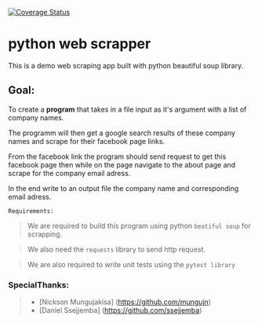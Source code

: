 [![Coverage Status](https://coveralls.io/repos/github/ssonko94/python-webscrapper/badge.svg)](https://coveralls.io/github/ssonko94/python-webscrapper)

# python web scrapper

This is a demo web scraping app built with python beautiful soup library.

## Goal:

To create a **program** that takes in a file input as it's argument with a list of company names.

The programm will then get a google search results of these company names and scrape for their facebook page links.

From the facebook link the program should send request to get this facebook page then while on the page navigate to the about page and scrape for the company email adress.

In the end write to an output file the company name and corresponding email adress.

`Requirements:`

> We are required to build this program using python `beatiful soup` for scrapping.

> We also need the `requests` library to send http request.

> We are also required to write unit tests using the `pytest library`

### SpecialThanks:

> - [Nickson Mungujakisa] (https://github.com/mungujn)
> - [Daniel Ssejjemba] (https://github.com/ssejjemba)
